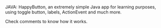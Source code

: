 JAVA: HappyButton, an extremely simple Java app for learning purposes, using toggle button, labels, ActionEvent and much more.

Check comments to know how it works.

